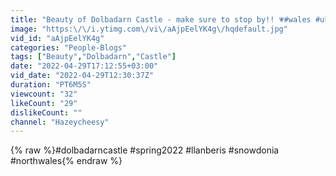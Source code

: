 ```yaml
---
title: "Beauty of Dolbadarn Castle - make sure to stop by!! 💗#wales #uk"
image: "https:\/\/i.ytimg.com\/vi\/aAjpEelYK4g\/hqdefault.jpg"
vid_id: "aAjpEelYK4g"
categories: "People-Blogs"
tags: ["Beauty","Dolbadarn","Castle"]
date: "2022-04-29T17:12:55+03:00"
vid_date: "2022-04-29T12:30:37Z"
duration: "PT6M5S"
viewcount: "32"
likeCount: "29"
dislikeCount: ""
channel: "Hazeycheesy"
---
```

{% raw %}#dolbadarncastle #spring2022 #llanberis #snowdonia #northwales{% endraw %}
